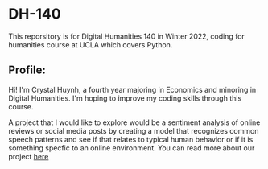 # DH-140

This reporsitory is for Digital Humanities 140 in Winter 2022, coding for humanities course at UCLA which covers Python.

## Profile: 
Hi! I'm Crystal Huynh, a fourth year majoring in Economics and minoring in Digital Humanities. I'm hoping to improve my coding skills through this course.

A project that I would like to explore would be a sentiment analysis of online reviews or social media posts by creating a model that recognizes common speech patterns and see if that relates to typical human behavior or if it is something specfic to an online environment. You can read more about our project [here](https://github.com/Crystalhuynh39/DH-140-Project/tree/main/FinalProject)

